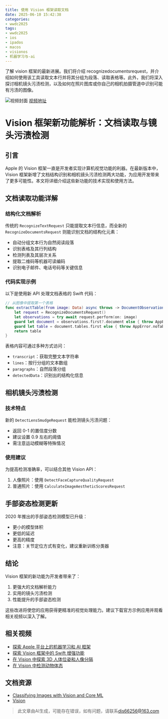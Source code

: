 ```yaml
---
title: 使用 Vision 框架读取文档
date: 2025-06-10 15:42:38
categories:
- wwdc2025
tags:
- wwdc2025
- ios
- ipados
- macos
- visionos
- 机器学习与-ai
---
```

了解 vision 框架的最新进展。我们将介绍 recognizedocumentsrequest，并介绍如何使用该工具读取文本行并将其分组为段落、读取表格等。此外，我们将深入探讨相机镜头污渍检测，以及如何在照片图库或你自己的相机拍摄管道中识别可能有污渍的图像。
<!--more-->

![视频封面](https://devimages-cdn.apple.com/wwdc-services/images/3055294D-836B-4513-B7B0-0BC5666246B0/9973/9973_wide_250x141_2x.jpg)
[视频地址](https://developer.apple.com/cn/videos/play/wwdc2025/272/)

# Vision 框架新功能解析：文档读取与镜头污渍检测

## 引言
Apple 的 Vision 框架一直是开发者实现计算机视觉功能的利器。在最新版本中，Vision 框架新增了文档结构识别和相机镜头污渍检测两大功能，为应用开发带来了更多可能性。本文将详细介绍这些新功能的技术实现和使用方法。

## 文档读取功能详解

### 结构化文档解析
传统的 `RecognizeTextRequest` 只能提取文本行信息，而全新的 `RecognizeDocumentsRequest` 则能识别文档的结构化元素：
- 自动分组文本行为自然阅读段落
- 识别表格及其行列结构
- 检测列表及其层次关系
- 提取二维码等机器可读编码
- 识别电子邮件、电话号码等关键信息

### 代码实现示例
以下是使用新 API 处理文档表格的 Swift 代码：

```swift
// 从图像中提取第一个表格
func extractTable(from image: Data) async throws -> DocumentObservation.Container.Table {
    let request = RecognizeDocumentsRequest()
    let observations = try await request.perform(on: image)
    guard let document = observations.first?.document else { throw AppError.noDocument }
    guard let table = document.tables.first else { throw AppError.noTable }
    return table
}
```

表格内容可通过多种方式访问：
- `transcript`：获取完整文本字符串
- `lines`：按行分组的文本数组
- `paragraphs`：自然段落分组
- `detectedData`：识别出的结构化信息

## 相机镜头污渍检测

### 技术特点
新的 `DetectLensSmudgeRequest` 能检测镜头污渍问题：
- 返回 0-1 的置信度分数
- 建议设置 0.9 左右的阈值
- 需注意运动模糊等特殊情况

### 使用建议
为提高检测准确率，可以结合其他 Vision API：
1. 人像照片：使用 `DetectFaceCaptureQualityRequest`
2. 普通照片：使用 `CalculateImageAestheticScoresRequest`

## 手部姿态检测更新

2020 年推出的手部姿态检测模型已升级：
- 更小的模型体积
- 更低的延迟
- 更高的精度
- 注意：关节定位方式有变化，建议重新训练分类器

## 结论

Vision 框架的新功能为开发者带来了：
1. 更强大的文档解析能力
2. 实用的镜头污渍检测
3. 性能提升的手部姿态检测

这些改进将使您的应用获得更精准的视觉处理能力。建议下载官方示例应用并观看相关视频以深入了解。

## 相关视频
- [探索 Apple 平台上的机器学习和 AI 框架](https://developer.apple.com/videos/play/wwdc2025/360)
- [探索 Vision 框架中的 Swift 增强功能](https://developer.apple.com/videos/play/wwdc2024/10163)
- [在 Vision 中探索 3D 人体位姿和人像分隔](https://developer.apple.com/videos/play/wwdc2023/111241)
- [在 Vision 中检测动物体态](https://developer.apple.com/videos/play/wwdc2023/10045)

## 文档资源
- [Classifying Images with Vision and Core ML](https://developer.apple.com/documentation/coreml/model_integration_samples/classifying_images_with_vision_and_core_ml)
- [Vision](https://developer.apple.com/documentation/Vision)
> 此文章由AI生成，可能存在错误，如有问题，请联系[djs66256@163.com](djs66256@163.com)
